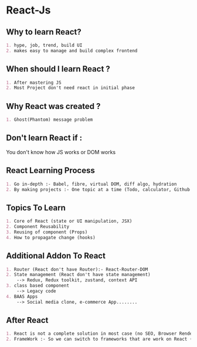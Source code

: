 # React-Js

## Why to learn React?
```md
1. hype, job, trend, build UI
2. makes easy to manage and build complex frontend
```

## When should I learn React ?
```md
1. After mastering JS
2. Most Project don't need react in initial phase
```

## Why React was created ?
```md
1. Ghost(Phantom) message problem 
```

## Don't learn React if :
You don't know how JS works or DOM works

## React Learning Process
```md
1. Go in-depth :- Babel, fibre, virtual DOM, diff algo, hydration
2. By making projects :- One topic at a time (Todo, calculator, Github API) 
```

## Topics To Learn
```md
1. Core of React (state or UI manipulation, JSX)
2. Component Reusability
3. Reusing of component (Props) 
4. How to propagate change (hooks) 
```

## Additional Addon To React
```md
1. Router (React don't have Router):- React-Router-DOM
2. State management (React don't have state management)
    --> Redux, Redux toolkit, zustand, context API
3. class based component
    --> Legacy code
4. BAAS Apps
    --> Social media clone, e-commerce App........
```

## After React
```md
1. React is not a complete solution in most case (no SEO, Browser Render of JS, no routing)
2. FrameWork :- So we can switch to frameworks that are work on React (NextJS, Gatsby, Remix)
```

